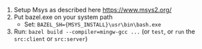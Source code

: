 1. Setup Msys as described here https://www.msys2.org/
2. Put bazel.exe on your system path
    - Set: `BAZEL_SH={MSYS_INSTALL}\usr\bin\bash.exe`
3. Run: `bazel build --compiler=mingw-gcc ...` (or `test`, or `run` the `src:client` or `src:server`)
